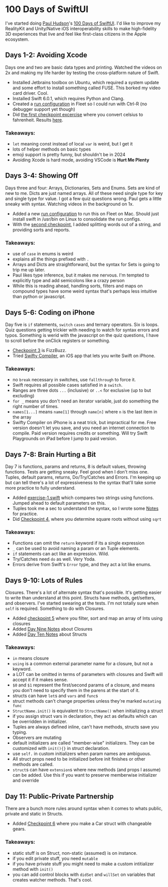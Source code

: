 # 100 Days of SwiftUI

I've started doing [Paul Hudson](https://x.com/twostraws)'s [100 Days of SwiftUI](https://www.hackingwithswift.com/100/swiftui). I'd like to improve my RealityKit and Unity/Native iOS interoperability skills to make high-fidelity 3D experiences that live and feel like first-class citizens in the Apple ecosystem.

## Days 1-2: Avoiding Xcode
Days one and two are basic data types and printing. Watched the videos on 2x and making my life harder by testing the cross-platform nature of Swift.
- Installed Jetbrains toolbox on Ubuntu, which required a system update and some effort to install something called FUSE. This borked my video card driver. Cool.
- Installed Swift 6.0.1, which requires Python and Clang.
- Created a [run configuration](.fleet/run.json) in Fleet so I could run with Ctrl-R (no debugger support yet though)
- Did [the first checkpoint excercise](https://www.hackingwithswift.com/quick-start/beginners/checkpoint-1) where you convert celsius to fahrenheit. Results [here](checkpoint-1.swift).

### Takeaways:
- `let` meaning const instead of local `var` is weird, but I get it
- lots of helper methods on basic types
- emoji support is pretty funny, but shouldn't be in 2024
- Avoiding Xcode is hard mode, avoiding VSCode is **Hurt Me Plenty**

## Days 3-4: Showing Off

Days three and four: Arrays, Dictionaries, Sets and Enums. Sets are kind of new to me. Dicts are just named arrays. All of these need single type for key and single type for value. I got a few quiz questions wrong. Paul gets a little sneaky with syntax. Watching videos in the background on 1x.

- Added a new [run configuration](.fleet/run.json) to run this on Fleet on Mac. Should just install swift in /usr/bin on Linux to consolidate the run configs.
- With the [second checkpoint](checkpoint-2.swift), I added splitting words out of a string, and providing sorts and reports.

### Takeaways:
- use of `case` in enums is weird
- explains all the things prefixed with `.`
- Arrays and Dicts are straightforward, but the syntax for Sets is going to trip me up later.
- Paul likes type inference, but it makes me nervous. I'm tempted to explicitly type and add semicolons like a crazy person
- While this is reading ahead, handling sorts, filters and maps on compound types have some weird syntax that's perhaps less intuitive than python or javascript.

## Days 5-6: Coding on iPhone

Day five is `if` statements, `switch` `cases` and ternary operators. Six is loops. Quiz questions getting trickier with needing to watch for syntax errors and typos. Something is werid with the javascript on the quiz questions, I have to scroll before the onClick registers or something.

- [Checkpoint 3](checkpoint-3.swift)  is FizzBuzz.
- Tried [Swifty Compiler](https://apps.apple.com/us/app/swifty-compiler/id1544749600), an iOS app that lets you write Swift on iPhone.

### Takeaways:
- no `break` necessary in switches, use `fallthrough` to force it.
- Swift requires all possible cases satisfied in a `switch`.
- Ranges are three dots `...` (inclusive) or `..<` for exclusive (up to but excluding)
- `for _` means you don't need an iterator variable, just do something the right number of times.
- `names[1...]` means `name[1]` through `name[n]` where `n` is the last item in the array
- Swifty Compiler on iPhone is a neat trick, but impractical for me. Free version doesn't let you save, and you need an internet connection to compile. Paid version requires credits or something. Will try Swift Playgrounds on iPad before I jump to paid version.

## Days 7-8: Brain Hurting a Bit

Day 7 is functions, params and returns, 8 is default values, throwing functions. Tests are getting sneaky. Feel good when I don't miss one. Tuples, default params, returns, Do/Try/Catches and Errors. I'm keeping up but can tell there's a lot of expressiveness to the syntax that'll take some more practice to fully understand.

- Added [exercise-1.swift](exercise-1.swift) which compares two strings using functions. Jumped ahead to default parameters on this.
- Tuples took me a sec to understand the syntax, so I wrote some [Notes](notes-day08.md) for practice.
- Did [Checkpoint 4](checkpoint-4.swift), where you determine square roots without using `sqrt`

### Takeaways:
- Functions can omit the `return` keyword if its a single expression
- `_` can be used to avoid naming a param or an Tuple elements.
- `if` statements can act like an expression. Wild.
- Try/Catches need `do` as well. Very Yoda.
- Errors derive from Swift's `Error` type, and they act a lot like enums.

## Days 9-10: Lots of Rules

Closures. There's a lot of alternate syntax that's possible. It's getting easier to write than understand at this point. Structs have methods, get/setters, and observers. I've started swearing at the tests. I'm not totally sure when `self` is required. Something to do with Closures.

- Added [checkpoint 5](checkpoint-5.swift) where you filter, sort and map an array of Ints using closures
- Added [Day Nine Notes](notes-day09.swift) about Closures
- Added [Day Ten Notes](notes-day10.swift) about Structs

### Takeaways:
- `in` means closure
- `using` is a common external parameter name for a closure, but not a keyword.
- a LOT can be omitted in terms of parameters with closures and Swift will accept it if it makes sense.
- `$0` and `$1` represent the first/second params of a closure, and means you don't need to specify them in the parens at the start of it.
- structs can have `let`s and `vars` and `func`s
- struct methods can't change properties unless they're marked `mutating func`
- `StructName.init()` is equivalent to `StructName()` when initializing a struct
- if you assign struct vars in declaration, they act as defaults which can be overridden in initializer.
- Tuples are always defined inline, can't have methods, structs save you typing.
- Observers are mutating
- default initializers are called "member-wise" initializers. They can be customized with `init(){}` in struct declaration.
- use `self.` in custom initializers when param names are ambiguous.
- All struct props need to be initialized before init finishes or other methods are called.
- `struct`s can have `extension`s where new methods (and props I assume) can be added. Use this if you want to preserve memberwise initializer and override

## Day 11: Public-Private Partnership

There are a bunch more rules around syntax when it comes to whats public, private and static in Structs.

- Added [Checkpoint 6](checkpoint-6.swift) where you make a Car struct with changeable gears.

### Takeaways:
- static stuff is on Struct, non-static (assumed) is on instance.
- if you edit private stuff, you need `mutable`
- if you have private stuff you might need to make a custom intitializer method with `init()`
- you can add control blocks with `didSet` and `willSet` on variables that creates watcher methods. That's cool.